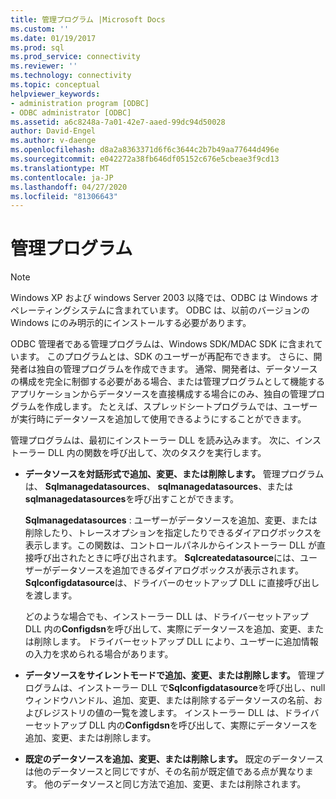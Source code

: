 ```yaml
---
title: 管理プログラム |Microsoft Docs
ms.custom: ''
ms.date: 01/19/2017
ms.prod: sql
ms.prod_service: connectivity
ms.reviewer: ''
ms.technology: connectivity
ms.topic: conceptual
helpviewer_keywords:
- administration program [ODBC]
- ODBC administrator [ODBC]
ms.assetid: a6c8248a-7a01-42e7-aaed-99dc94d50028
author: David-Engel
ms.author: v-daenge
ms.openlocfilehash: d8a2a8363371d6f6c3644c2b7b49aa77644d496e
ms.sourcegitcommit: e042272a38fb646df05152c676e5cbeae3f9cd13
ms.translationtype: MT
ms.contentlocale: ja-JP
ms.lasthandoff: 04/27/2020
ms.locfileid: "81306643"
---
```

# <a name="administration-program"></a>管理プログラム
> [!NOTE]  
>  Windows XP および windows Server 2003 以降では、ODBC は Windows オペレーティングシステムに含まれています。 ODBC は、以前のバージョンの Windows にのみ明示的にインストールする必要があります。  
  
 ODBC 管理者である管理プログラムは、Windows SDK/MDAC SDK に含まれています。 このプログラムとは、SDK のユーザーが再配布できます。 さらに、開発者は独自の管理プログラムを作成できます。 通常、開発者は、データソースの構成を完全に制御する必要がある場合、または管理プログラムとして機能するアプリケーションからデータソースを直接構成する場合にのみ、独自の管理プログラムを作成します。 たとえば、スプレッドシートプログラムでは、ユーザーが実行時にデータソースを追加して使用できるようにすることができます。  
  
 管理プログラムは、最初にインストーラー DLL を読み込みます。 次に、インストーラー DLL 内の関数を呼び出して、次のタスクを実行します。  
  
-   **データソースを対話形式で追加、変更、または削除します。** 管理プログラムは、 **Sqlmanagedatasources**、 **sqlmanagedatasources**、または**sqlmanagedatasources**を呼び出すことができます。  
  
     **Sqlmanagedatasources** : ユーザーがデータソースを追加、変更、または削除したり、トレースオプションを指定したりできるダイアログボックスを表示します。この関数は、コントロールパネルからインストーラー DLL が直接呼び出されたときに呼び出されます。 **Sqlcreatedatasource**には、ユーザーがデータソースを追加できるダイアログボックスが表示されます。 **Sqlconfigdatasource**は、ドライバーのセットアップ DLL に直接呼び出しを渡します。  
  
     どのような場合でも、インストーラー DLL は、ドライバーセットアップ DLL 内の**Configdsn**を呼び出して、実際にデータソースを追加、変更、または削除します。 ドライバーセットアップ DLL により、ユーザーに追加情報の入力を求められる場合があります。  
  
-   **データソースをサイレントモードで追加、変更、または削除します。** 管理プログラムは、インストーラー DLL で**Sqlconfigdatasource**を呼び出し、null ウィンドウハンドル、追加、変更、または削除するデータソースの名前、およびレジストリの値の一覧を渡します。 インストーラー DLL は、ドライバーセットアップ DLL 内の**Configdsn**を呼び出して、実際にデータソースを追加、変更、または削除します。  
  
-   **既定のデータソースを追加、変更、または削除します。** 既定のデータソースは他のデータソースと同じですが、その名前が既定値である点が異なります。 他のデータソースと同じ方法で追加、変更、または削除されます。
